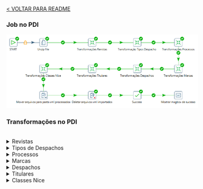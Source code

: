 [< VOLTAR PARA README](/README.md#extra%C3%A7%C3%A3o-transforma%C3%A7%C3%A3o-e-carga-dos-dados)

### Job no PDI

<img src="/imagens/job-pdi.png" alt="Tela do job no PDI" />

### Transformações no PDI

<br>

<details>
  <summary>Revistas</summary>

<img src="/imagens/pdi-transformation-revistas.png" alt="Tela do PDI Transformation - Revistas" />
</details>

<details>
  <summary>Tipos de Despachos</summary>

<img src="/imagens/pdi-transformation-tipos-despachos.png" alt="Tela do PDI Transformation - Tipos de Despacho" />
</details>

<details>
  <summary>Processos</summary>

<img src="/imagens/pdi-transformation-processos.png" alt="Tela do PDI Transformation - Processos" />
</details>

<details>
  <summary>Marcas</summary>

<img src="/imagens/pdi-transformation-marcas.png" alt="Tela do PDI Transformation - Marcas" />
</details>

<details>
  <summary>Despachos</summary>

<img src="/imagens/pdi-transformation-despachos.png" alt="Tela do PDI Transformation - Despachos" />
</details>

<details>
  <summary>Titulares</summary>

<img src="/imagens/pdi-transformation-titulares.png" alt="Tela do PDI Transformation - Titulares" />
</details>

<details>
  <summary>Classes Nice</summary>

<img src="/imagens/pdi-transformation-classes-nice.png" alt="Tela do PDI Transformation - Classes Nice" />
</details>
